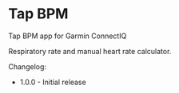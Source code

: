 # Tap BPM
Tap BPM app for Garmin ConnectIQ

Respiratory rate and manual heart rate calculator.

Changelog:

* 1.0.0 - Initial release
